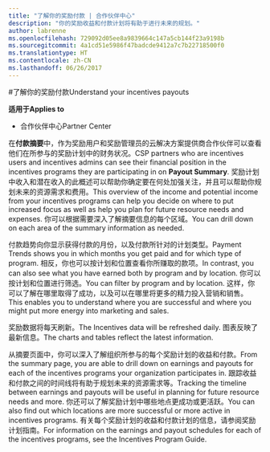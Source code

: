 ```yaml
---
title: "了解你的奖励付款 | 合作伙伴中心"
description: "你的奖励收益和付款计划将有助于进行未来的规划。"
author: labrenne
ms.openlocfilehash: 729092d05ee8a9839664c147a5cb144f23a9198b
ms.sourcegitcommit: 4a1cd51e5986f47badcde9412a7c7b22718500f0
ms.translationtype: HT
ms.contentlocale: zh-CN
ms.lasthandoff: 06/26/2017
---
```

#<a name="understand-your-incentives-payouts"></a><span data-ttu-id="4f48b-103">了解你的奖励付款</span><span class="sxs-lookup"><span data-stu-id="4f48b-103">Understand your incentives payouts</span></span>

**<span data-ttu-id="4f48b-104">适用于</span><span class="sxs-lookup"><span data-stu-id="4f48b-104">Applies to</span></span>**

-  <span data-ttu-id="4f48b-105">合作伙伴中心</span><span class="sxs-lookup"><span data-stu-id="4f48b-105">Partner Center</span></span>


<span data-ttu-id="4f48b-106">在**付款摘要**中，作为奖励用户和奖励管理员的云解决方案提供商合作伙伴可以查看他们在所参与的奖励计划中的财务状况。</span><span class="sxs-lookup"><span data-stu-id="4f48b-106">CSP partners who are incentives users and incentives admins can see their financial position in the incentives programs they are participating in on **Payout Summary**.</span></span> <span data-ttu-id="4f48b-107">奖励计划中收入和潜在收入的此概述可以帮助你确定要在何处加强关注，并且可以帮助你规划未来的资源需求和费用。</span><span class="sxs-lookup"><span data-stu-id="4f48b-107">This overview of the income and potential income from your incentives programs can help you decide on where to put increased focus as well as help you plan for future resource needs and expenses.</span></span> <span data-ttu-id="4f48b-108">你可以根据需要深入了解摘要信息的每个区域。</span><span class="sxs-lookup"><span data-stu-id="4f48b-108">You can drill down on each area of the summary information as needed.</span></span> 

<span data-ttu-id="4f48b-109">付款趋势向你显示获得付款的月份，以及付款所针对的计划类型。</span><span class="sxs-lookup"><span data-stu-id="4f48b-109">Payment Trends shows you in which months you get paid and for which type of program.</span></span> <span data-ttu-id="4f48b-110">相反，你也可以按计划和位置查看你所赚取的款项。</span><span class="sxs-lookup"><span data-stu-id="4f48b-110">In contrast, you can also see what you have earned both by program and by location.</span></span> <span data-ttu-id="4f48b-111">你可以按计划和位置进行筛选。</span><span class="sxs-lookup"><span data-stu-id="4f48b-111">You can filter by program and by location.</span></span> <span data-ttu-id="4f48b-112">这样，你可以了解在哪里取得了成功，以及可以在哪里将更多的精力投入营销和销售。</span><span class="sxs-lookup"><span data-stu-id="4f48b-112">This enables you to understand where you are successful and where you might put more energy into marketing and sales.</span></span>

<span data-ttu-id="4f48b-113">奖励数据将每天刷新。</span><span class="sxs-lookup"><span data-stu-id="4f48b-113">The Incentives data will be refreshed daily.</span></span> <span data-ttu-id="4f48b-114">图表反映了最新信息。</span><span class="sxs-lookup"><span data-stu-id="4f48b-114">The charts and tables reflect the latest information.</span></span>

<span data-ttu-id="4f48b-115">从摘要页面中，你可以深入了解组织所参与的每个奖励计划的收益和付款。</span><span class="sxs-lookup"><span data-stu-id="4f48b-115">From the summary page, you are able to drill down on earnings and payouts for each of the incentives programs your organization participates in.</span></span> <span data-ttu-id="4f48b-116">跟踪收益和付款之间的时间线将有助于规划未来的资源需求等。</span><span class="sxs-lookup"><span data-stu-id="4f48b-116">Tracking the timeline between earnings and payouts will be useful in planning for future resource needs and more.</span></span> <span data-ttu-id="4f48b-117">你还可以了解奖励计划中哪些地点更成功或更活跃。</span><span class="sxs-lookup"><span data-stu-id="4f48b-117">You can also find out which locations are more successful or more active in incentives programs.</span></span> <span data-ttu-id="4f48b-118">有关每个奖励计划的收益和付款计划的信息，请参阅奖励计划指南。</span><span class="sxs-lookup"><span data-stu-id="4f48b-118">For information on the earnings and payout schedules for each of the incentives programs, see the Incentives Program Guide.</span></span>



 



